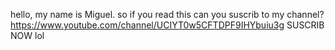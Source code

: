 hello, my name is Miguel.
so if you read this can you suscrib to my channel?
https://www.youtube.com/channel/UCIYT0w5CFTDPF9IHYbuiu3g
SUSCRIB NOW lol

